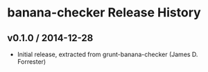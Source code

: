 # banana-checker Release History

## v0.1.0 / 2014-12-28

* Initial release, extracted from grunt-banana-checker (James D. Forrester)
